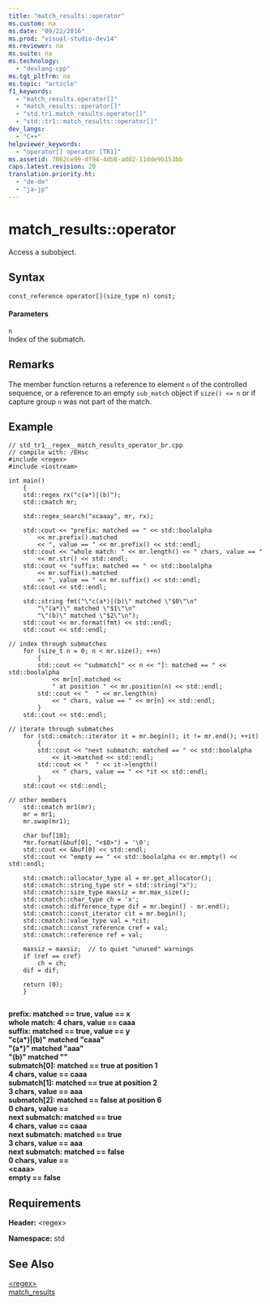 ```yaml
---
title: "match_results::operator"
ms.custom: na
ms.date: "09/22/2016"
ms.prod: "visual-studio-dev14"
ms.reviewer: na
ms.suite: na
ms.technology: 
  - "devlang-cpp"
ms.tgt_pltfrm: na
ms.topic: "article"
f1_keywords: 
  - "match_results.operator[]"
  - "match_results::operator[]"
  - "std.tr1.match_results.operator[]"
  - "std::tr1::match_results::operator[]"
dev_langs: 
  - "C++"
helpviewer_keywords: 
  - "operator[] operator [TR1]"
ms.assetid: 7862ce99-df94-4db8-ad02-11dde9b153bb
caps.latest.revision: 20
translation.priority.ht: 
  - "de-de"
  - "ja-jp"
---
```

# match_results::operator
Access a subobject.  
  
## Syntax  
  
```  
const_reference operator[](size_type n) const;  
```  
  
#### Parameters  
 `n`  
 Index of the submatch.  
  
## Remarks  
 The member function returns a reference to element `n` of the controlled sequence, or a reference to an empty `sub_match` object if `size() <= n` or if capture group `n` was not part of the match.  
  
## Example  
  
```  
// std_tr1__regex__match_results_operator_br.cpp   
// compile with: /EHsc   
#include <regex>   
#include <iostream>   
  
int main()   
    {   
    std::regex rx("c(a*)|(b)");   
    std::cmatch mr;   
  
    std::regex_search("xcaaay", mr, rx);   
  
    std::cout << "prefix: matched == " << std::boolalpha   
        << mr.prefix().matched   
        << ", value == " << mr.prefix() << std::endl;   
    std::cout << "whole match: " << mr.length() << " chars, value == "   
        << mr.str() << std::endl;   
    std::cout << "suffix: matched == " << std::boolalpha   
        << mr.suffix().matched   
        << ", value == " << mr.suffix() << std::endl;   
    std::cout << std::endl;   
  
    std::string fmt("\"c(a*)|(b)\" matched \"$0\"\n"   
        "\"(a*)\" matched \"$1\"\n"   
        "\"(b)\" matched \"$2\"\n");   
    std::cout << mr.format(fmt) << std::endl;   
    std::cout << std::endl;   
  
// index through submatches   
    for (size_t n = 0; n < mr.size(); ++n)   
        {   
        std::cout << "submatch[" << n << "]: matched == " << std::boolalpha   
            << mr[n].matched <<   
            " at position " << mr.position(n) << std::endl;   
        std::cout << "  " << mr.length(n)   
            << " chars, value == " << mr[n] << std::endl;   
        }   
    std::cout << std::endl;   
  
// iterate through submatches   
    for (std::cmatch::iterator it = mr.begin(); it != mr.end(); ++it)   
        {   
        std::cout << "next submatch: matched == " << std::boolalpha   
            << it->matched << std::endl;   
        std::cout << "  " << it->length()   
            << " chars, value == " << *it << std::endl;   
        }   
    std::cout << std::endl;   
  
// other members   
    std::cmatch mr1(mr);   
    mr = mr1;   
    mr.swap(mr1);   
  
    char buf[10];   
    *mr.format(&buf[0], "<$0>") = '\0';   
    std::cout << &buf[0] << std::endl;   
    std::cout << "empty == " << std::boolalpha << mr.empty() << std::endl;   
  
    std::cmatch::allocator_type al = mr.get_allocator();   
    std::cmatch::string_type str = std::string("x");   
    std::cmatch::size_type maxsiz = mr.max_size();   
    std::cmatch::char_type ch = 'x';   
    std::cmatch::difference_type dif = mr.begin() - mr.end();   
    std::cmatch::const_iterator cit = mr.begin();   
    std::cmatch::value_type val = *cit;   
    std::cmatch::const_reference cref = val;   
    std::cmatch::reference ref = val;   
  
    maxsiz = maxsiz;  // to quiet "unused" warnings   
    if (ref == cref)   
        ch = ch;   
    dif = dif;   
  
    return (0);   
    }  
  
```  
  
 **prefix: matched == true, value == x**  
**whole match: 4 chars, value == caaa**  
**suffix: matched == true, value == y**  
**"c(a\*)&#124;(b)" matched "caaa"**  
**"(a\*)" matched "aaa"**  
**"(b)" matched ""**  
**submatch[0]: matched == true at position 1**  
 **4 chars, value == caaa**  
**submatch[1]: matched == true at position 2**  
 **3 chars, value == aaa**  
**submatch[2]: matched == false at position 6**  
 **0 chars, value ==**   
**next submatch: matched == true**  
 **4 chars, value == caaa**  
**next submatch: matched == true**  
 **3 chars, value == aaa**  
**next submatch: matched == false**  
 **0 chars, value ==**   
**\<caaa>**  
**empty == false**   
## Requirements  
 **Header:** \<regex>  
  
 **Namespace:** std  
  
## See Also  
 [\<regex>](../vs140/-regex-.md)   
 [match_results](../vs140/match_results-class.md)